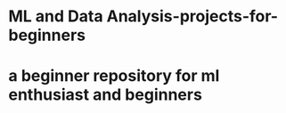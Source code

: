 # ML and Data Analysis-projects-for-beginners
# a beginner repository for ml enthusiast and beginners

